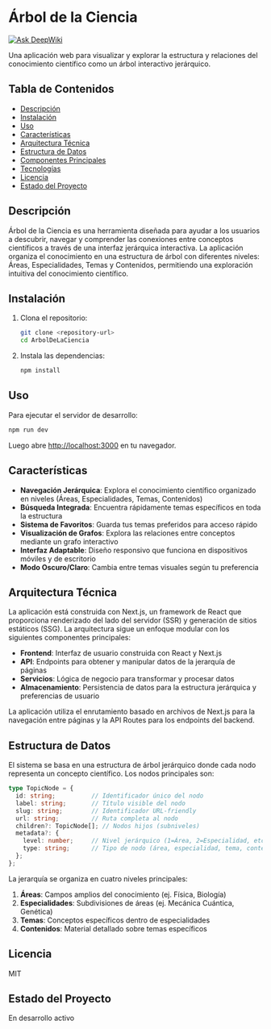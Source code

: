 # Árbol de la Ciencia
[![Ask DeepWiki](https://deepwiki.com/badge.svg)](https://deepwiki.com/LeinadOdreiuqzi/ArbolDeLaCiencia)

Una aplicación web para visualizar y explorar la estructura y relaciones del conocimiento científico como un árbol interactivo jerárquico.

## Tabla de Contenidos
- [Descripción](#descripción)
- [Instalación](#instalación)
- [Uso](#uso)
- [Características](#características)
- [Arquitectura Técnica](#arquitectura-técnica)
- [Estructura de Datos](#estructura-de-datos)
- [Componentes Principales](#componentes-principales)
- [Tecnologías](#tecnologías)
- [Licencia](#licencia)
- [Estado del Proyecto](#estado-del-proyecto)

## Descripción
Árbol de la Ciencia es una herramienta diseñada para ayudar a los usuarios a descubrir, navegar y comprender las conexiones entre conceptos científicos a través de una interfaz jerárquica interactiva. La aplicación organiza el conocimiento en una estructura de árbol con diferentes niveles: Áreas, Especialidades, Temas y Contenidos, permitiendo una exploración intuitiva del conocimiento científico.

## Instalación
1. Clona el repositorio:
   ```bash
   git clone <repository-url>
   cd ArbolDeLaCiencia
   ```
2. Instala las dependencias:
   ```bash
   npm install
   ```

## Uso
Para ejecutar el servidor de desarrollo:
```bash
npm run dev
```
Luego abre [http://localhost:3000](http://localhost:3000) en tu navegador.

## Características

- **Navegación Jerárquica**: Explora el conocimiento científico organizado en niveles (Áreas, Especialidades, Temas, Contenidos)
- **Búsqueda Integrada**: Encuentra rápidamente temas específicos en toda la estructura
- **Sistema de Favoritos**: Guarda tus temas preferidos para acceso rápido
- **Visualización de Grafos**: Explora las relaciones entre conceptos mediante un grafo interactivo
- **Interfaz Adaptable**: Diseño responsivo que funciona en dispositivos móviles y de escritorio
- **Modo Oscuro/Claro**: Cambia entre temas visuales según tu preferencia

## Arquitectura Técnica

La aplicación está construida con Next.js, un framework de React que proporciona renderizado del lado del servidor (SSR) y generación de sitios estáticos (SSG). La arquitectura sigue un enfoque modular con los siguientes componentes principales:

- **Frontend**: Interfaz de usuario construida con React y Next.js
- **API**: Endpoints para obtener y manipular datos de la jerarquía de páginas
- **Servicios**: Lógica de negocio para transformar y procesar datos
- **Almacenamiento**: Persistencia de datos para la estructura jerárquica y preferencias de usuario

La aplicación utiliza el enrutamiento basado en archivos de Next.js para la navegación entre páginas y la API Routes para los endpoints del backend.

## Estructura de Datos

El sistema se basa en una estructura de árbol jerárquico donde cada nodo representa un concepto científico. Los nodos principales son:

```typescript
type TopicNode = {
  id: string;          // Identificador único del nodo
  label: string;       // Título visible del nodo
  slug: string;        // Identificador URL-friendly
  url: string;         // Ruta completa al nodo
  children?: TopicNode[]; // Nodos hijos (subniveles)
  metadata?: {
    level: number;     // Nivel jerárquico (1=Área, 2=Especialidad, etc.)
    type: string;      // Tipo de nodo (área, especialidad, tema, contenido)
  };
};
```

La jerarquía se organiza en cuatro niveles principales:
1. **Áreas**: Campos amplios del conocimiento (ej. Física, Biología)
2. **Especialidades**: Subdivisiones de áreas (ej. Mecánica Cuántica, Genética)
3. **Temas**: Conceptos específicos dentro de especialidades
4. **Contenidos**: Material detallado sobre temas específicos

## Licencia
MIT

## Estado del Proyecto
En desarrollo activo
